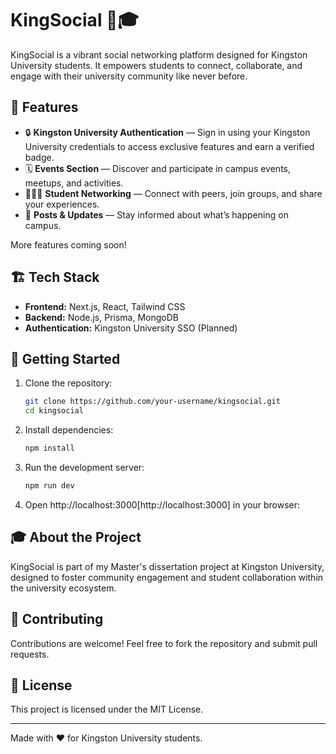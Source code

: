 # KingSocial 📱🎓

KingSocial is a vibrant social networking platform designed for Kingston University students. It empowers students to connect, collaborate, and engage with their university community like never before.

## 🌟 Features

- 🔒 **Kingston University Authentication** — Sign in using your Kingston University credentials to access exclusive features and earn a verified badge.
- 🗓️ **Events Section** — Discover and participate in campus events, meetups, and activities.
- 🧑‍🤝‍🧑 **Student Networking** — Connect with peers, join groups, and share your experiences.
- 📣 **Posts & Updates** — Stay informed about what’s happening on campus.

More features coming soon!

## 🏗️ Tech Stack

- **Frontend:** Next.js, React, Tailwind CSS
- **Backend:** Node.js, Prisma, MongoDB
- **Authentication:** Kingston University SSO (Planned)

## 🚀 Getting Started

1. Clone the repository:

   ```bash
   git clone https://github.com/your-username/kingsocial.git
   cd kingsocial
   ```

2. Install dependencies:

   ```bash
   npm install
   ```

3. Run the development server:

   ```bash
   npm run dev
   ```

4. Open http://localhost:3000[http://localhost:3000] in your browser:

## 🎓 About the Project

KingSocial is part of my Master's dissertation project at Kingston University, designed to foster community engagement and student collaboration within the university ecosystem.

## 🤝 Contributing

Contributions are welcome! Feel free to fork the repository and submit pull requests.

## 📄 License

This project is licensed under the MIT License.

---

Made with ❤️ for Kingston University students.
